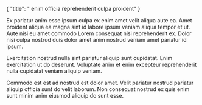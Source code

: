 {
  "title": " enim officia reprehenderit culpa proident"
}

Ex pariatur anim esse ipsum culpa ex enim amet velit aliqua aute ea. Amet proident aliqua ea magna sint id labore ipsum veniam aliqua tempor et ut. Aute nisi eu amet commodo Lorem consequat nisi reprehenderit ex. Dolor nisi culpa nostrud duis dolor amet anim nostrud veniam amet pariatur id ipsum.

Exercitation nostrud nulla sint pariatur aliquip sunt cupidatat. Enim exercitation ut do deserunt. Voluptate anim et enim excepteur reprehenderit nulla cupidatat veniam aliquip veniam.

Commodo est est ad nostrud est dolor amet. Velit pariatur nostrud pariatur aliquip officia sunt do velit laborum. Non consequat nostrud ex quis enim sunt minim anim eiusmod aliquip do sunt esse.